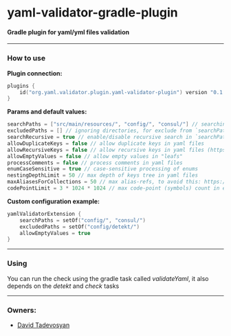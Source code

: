 # yaml-validator-gradle-plugin

#### Gradle plugin for yaml/yml files validation

---

### How to use

**Plugin connection:**

```kotlin
plugins {
    id("org.yaml.validator.plugin.yaml-validator-plugin") version "0.1.0"
}
```

**Params and default values:**

```kotlin
searchPaths = ["src/main/resources/", "config/", "consul/"] // searching directories (you can also specify a specific file)
excludedPaths = [] // ignoring directories, for exclude from `searchPaths` (you can also specify a specific file)
searchRecursive = true // enable/disable recursive search in `searchPaths`
allowDuplicateKeys = false // allow duplicate keys in yaml files
allowRecursiveKeys = false // allow recursive keys in yaml files (https://en.wikipedia.org/wiki/Billion_laughs_attack)
allowEmptyValues = false // allow empty values in "leafs"
processComments = false // process comments in yaml files
enumCaseSensitive = true // case-sensitive processing of enums
nestingDepthLimit = 50 // max depth of keys tree in yaml files
maxAliasesForCollections = 50 // max alias-refs, to avoid this: https://en.wikipedia.org/wiki/Billion_laughs_attack
codePointLimit = 3 * 1024 * 1024 // max code-point (symbols) count in each yaml file
```

**Custom configuration example:**

```kotlin
yamlValidatorExtension {
    searchPaths = setOf("config/", "consul/")
    excludedPaths = setOf("config/detekt/")
    allowEmptyValues = true
}
```

---

### Using

You can run the check using the gradle task called _validateYaml_, it also depends on the _detekt_ and _check_ tasks

---

### Owners:

- [David Tadevosyan](https://github.com/David-33)
